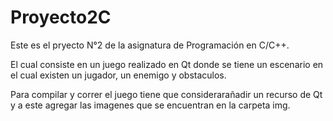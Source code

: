 # Proyecto2C

Este es el pryecto N°2 de la asignatura de Programación en C/C++.

El cual consiste en un juego realizado en Qt donde se tiene un escenario en el cual existen un jugador, un enemigo y obstaculos.

Para compilar y correr el juego tiene que considerarañadir un recurso de Qt y a este agregar las imagenes que se encuentran en la carpeta img.
